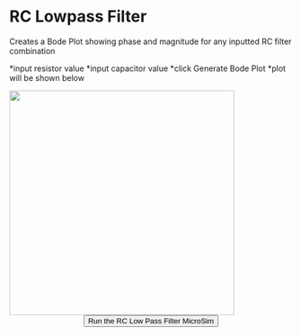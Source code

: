 # RC Lowpass Filter

Creates a Bode Plot showing phase and magnitude for any inputted RC filter combination

*input resistor value
*input capacitor value
*click Generate Bode Plot
*plot will be shown below

<!DOCTYPE html>
<html lang="en">
   <head>
      <meta charset="UTF-8">
   </head>
   <body>
      <img src="https://github.com/kenn0727/ee-microsims/blob/master/docs/sims/RC_Lowpass_filter/RC_Lowpass_filter.png" style:{ width="400" }>      
      <form action="/RCindex.html" style="text-align:center;" method=POST>
         <button type="button" style="align-content: center;">
            Run the RC Low Pass Filter MicroSim </button>
      </form>
   </body>
</html>
